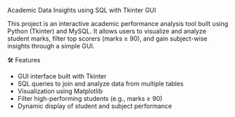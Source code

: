 Academic Data Insights using SQL with Tkinter GUI

This project is an interactive academic performance analysis tool built using Python (Tkinter) and MySQL. 
It allows users to visualize and analyze student marks, filter top scorers (marks ≥ 90), and gain subject-wise insights through a simple GUI.

🛠️ Features

- GUI interface built with Tkinter
- SQL queries to join and analyze data from multiple tables
- Visualization using Matplotlib
- Filter high-performing students (e.g., marks ≥ 90)
- Dynamic display of student and subject performance
